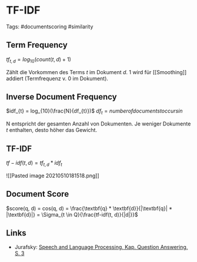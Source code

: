 # TF-IDF
Tags: #documentscoring #similarity 

## Term Frequency
$tf_{t,d} = log_{10}(count(t, d) + 1)$

Zählt die Vorkommen des Terms $t$ im Dokument $d$. 1 wird für [[Smoothing]] addiert (Termfrequenz v. 0 im Dokument).

##  Inverse Document Frequency
$idf_{t} = log_{10}(\frac{N}{df_{t}})$
$df_{t} = number of documents t occurs in$

N entspricht der gesamten Anzahl von Dokumenten. Je weniger Dokumente $t$ enthalten, desto höher das Gewicht.

## TF-IDF
$tf-idf(t, d) = tf_{t, d} * idf_{t}$

![[Pasted image 20210510181518.png]]

## Document Score
$score(q, d) = cos(q, d) = \frac{\textbf{q} * \textbf{d}}{|\textbf{q}| * |\textbf{d}|} = \Sigma_{t \in Q}{\frac{tf-idf(t, d)}{|d|}}$

## Links
* Jurafsky: [Speech and Language Processing, Kap. Question Answering, S. 3](https://web.stanford.edu/~jurafsky/slp3/23.pdf)